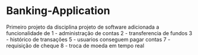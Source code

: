 # Banking-Application
Primeiro projeto da disciplina projeto de software
adicionada a funcionalidade de
1 - administração de contas
2 - transferencia de fundos
3 - histórico de transações
5 - usuarios conseguem pagar contas
7 - requisição de cheque 
8 - troca de moeda em tempo real
